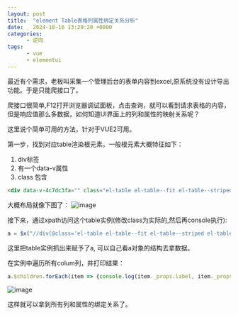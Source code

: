 ```yaml
---
layout: post
title:  "element Table表格列属性绑定关系分析"
date:   2024-10-16 13:29:20 +0800
categories:
      - 逆向
tags:
      - vue
      - elementui
---
```


最近有个需求，老板叫采集一个管理后台的表单内容到excel,原系统没有设计导出功能。于是只能爬接口了。

爬接口很简单,F12打开浏览器调试面板，点击查询，就可以看到请求表格的内容，但是响应值那么多数据，如何知道UI界面上的列和属性的映射关系呢？

这里说个简单可用的方法，针对于VUE2可用。

第一步，找到对应table渲染根元素。一般根元素大概特征如下：
1. div标签
2. 有一个data-v属性
3. class 包含
   
```html
<div data-v-4c7dc3fa="" class="el-table el-table--fit el-table--striped el-table--border el-table--enable-row-hover el-table--enable-row-transition el-table--medium" style="height: 100%;">
```

大概布局就像下图了：
![image](https://github.com/user-attachments/assets/c768683c-229c-4337-b69f-5b21a39bfa7b)


接下来，通过xpath访问这个table实例(修改class为实际的,然后再console执行): 

```js
a = $x("//div[@class='el-table el-table--fit el-table--striped el-table--border el-table--enable-row-hover el-table--enable-row-transition el-table--medium']")[0].__vue__
```

这里把table实例抓出来赋予了a, 可以自己看a对象的结构去拿数据。

在实例中遍历所有colum列，并打印结果：

```js
a.$children.forEach(item => {console.log(item._props.label, item._props.prop)})
```
![image](https://github.com/user-attachments/assets/577ec837-61e5-43b6-9320-91d15fe71c14)

这样就可以拿到所有列和属性的绑定关系了。
